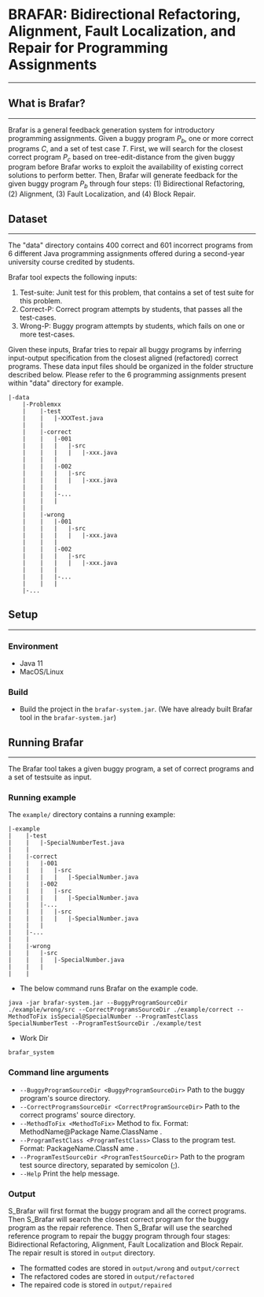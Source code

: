 # BRAFAR: Bidirectional Refactoring, Alignment, Fault Localization, and Repair for Programming Assignments

---
## What is Brafar?

---
Brafar is a general feedback generation system for introductory programming assignments. Given a buggy program $P_b$, one or more correct programs $C$, and a set of test case $T$. First, we will search for the closest correct program $P_c$ based on tree-edit-distance from the given buggy program before Brafar works to exploit the availability of existing correct solutions to perform better. Then, Brafar will generate feedback for the given buggy program $P_b$ through four steps: (1) Bidirectional Refactoring, (2) Alignment, (3) Fault Localization, and (4) Block Repair.

## Dataset

---
The "data" directory contains 400 correct and 601 incorrect programs from 6 different Java programming assignments offered during a second-year university course credited by students.

Brafar tool expects the following inputs:
1. Test-suite: Junit test for this problem, that contains a set of test suite for this problem.
2. Correct-P: Correct program attempts by students, that passes all the test-cases.
3. Wrong-P: Buggy program attempts by students, which fails on one or more test-cases.

Given these inputs, Brafar tries to repair all buggy programs by inferring input-output specification from the closest aligned (refactored) correct programs. These data input files should be organized in the folder structure described below. Please refer to the 6 programming assignments present within "data" directory for example.

```
|-data
    |-Problemxx
    |    |-test
    |    |   |-XXXTest.java
    |    |   
    |    |-correct
    |    |   |-001
    |    |   |   |-src
    |    |   |   |   |-xxx.java
    |    |   |
    |    |   |-002
    |    |   |   |-src
    |    |   |   |   |-xxx.java
    |    |   |    
    |    |   |-...
    |    |   |
    |    | 
    |    |-wrong
    |    |   |-001
    |    |   |   |-src
    |    |   |   |   |-xxx.java
    |    |   |
    |    |   |-002
    |    |   |   |-src
    |    |   |   |   |-xxx.java
    |    |   | 
    |    |   |-...
    |    |   |
    |-...
```

## Setup

---
###  Environment
* Java 11
* MacOS/Linux

### Build
* Build the project in the ```brafar-system.jar```.
  (We have already built Brafar tool in the ```brafar-system.jar```)

## Running Brafar

---
The Brafar tool takes a given buggy program, a set of correct programs and a set of testsuite as input. 

### Running example

The ```example/``` directory contains a running example:
```
|-example
|    |-test
|    |   |-SpecialNumberTest.java
|    |   
|    |-correct
|    |   |-001
|    |   |   |-src
|    |   |   |   |-SpecialNumber.java
|    |   |-002
|    |   |   |-src
|    |   |   |   |-SpecialNumber.java
|    |   |-...
|    |   |   |-src
|    |   |   |   |-SpecialNumber.java
|    |   |
|    |-...
|    |
|    |-wrong
|    |   |-src
|    |   |   |-SpecialNumber.java
|    |   |
|    |
```

* The below command runs Brafar on the example code. 
```shell
java -jar brafar-system.jar --BuggyProgramSourceDir ./example/wrong/src --CorrectProgramsSourceDir ./example/correct --MethodToFix isSpecial@SpecialNumber --ProgramTestClass SpecialNumberTest --ProgramTestSourceDir ./example/test
```
* Work Dir
```
brafar_system
```

### Command line arguments
* ```--BuggyProgramSourceDir <BuggyProgramSourceDir>```         Path to the buggy
program's source
directory.
* ```--CorrectProgramsSourceDir <CorrectProgramSourceDir>```     Path to the
correct programs'
source directory.
* ```--MethodToFix <MethodToFix>```                            Method to fix.
Format:
MethodName@Package
Name.ClassName .
* ```--ProgramTestClass <ProgramTestClass>```               Class to the
program test.
Format:
PackageName.ClassN
ame .
* ```--ProgramTestSourceDir <ProgramTestSourceDir>```      Path to the
program test
source directory,
separated by
semicolon (;).
* ```--Help```                                              Print the help
  message.

### Output
S_Brafar will first format the buggy program and all the correct programs. Then S_Brafar will search the closest correct program for the buggy program as the repair reference. Then S_Brafar will use the searched reference program to repair the buggy program through four stages: Bidirectional Refactoring, Alignment, Fault Localization and Block Repair. The repair result is stored in ```output``` directory.
* The formatted codes are stored in ```output/wrong``` and ```output/correct```
* The refactored codes are stored in ```output/refactored```
* The repaired code is stored in ```output/repaired```


